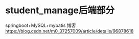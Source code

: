 # student_manage后端部分
springboot+MySQL+mybatis
博客
https://blog.csdn.net/m0_37257009/article/details/96878618
